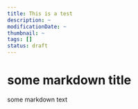 ```yaml
---
title: This is a test
description: ~
modificationDate: ~
thumbnail: ~
tags: []
status: draft
---
```


# some markdown title
some markdown text